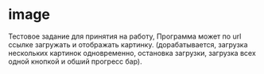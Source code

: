 # image
Тестовое задание для принятия на работу,
Программа может по url ссылке загружать и отображать картинку.
(дорабатывается, загрузка нескольких картинок одновременно, остановка загрузки, загрузка всех одной кнопкой и обший прогресс бар).

